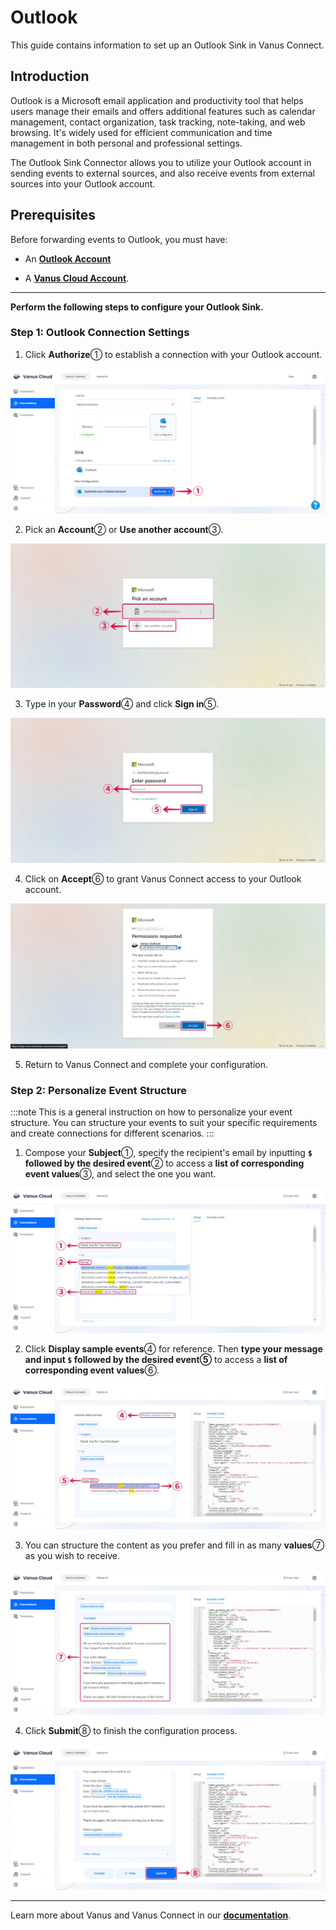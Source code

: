# Outlook

This guide contains information to set up an Outlook Sink in Vanus Connect.

## Introduction

Outlook is a Microsoft email application and productivity tool that helps users manage their emails and offers additional features such as calendar management, contact organization, task tracking, note-taking, and web browsing. It's widely used for efficient communication and time management in both personal and professional settings.

The Outlook Sink Connector allows you to utilize your Outlook account in sending events to external sources, and also receive events from external sources into your Outlook account.

## Prerequisites

Before forwarding events to Outlook, you must have:

- An [**Outlook Account**](https://www.microsoft.com/en-us/microsoft-365/outlook/email-and-calendar-software-microsoft-outlook?deeplink=%2fowa%2f&sdf=0)

- A [**Vanus Cloud Account**](https://cloud.vanus.ai).

---

**Perform the following steps to configure your Outlook Sink.**

### Step 1: Outlook Connection Settings

1. Click **Authorize**① to establish a connection with your Outlook account.

![outlook-sink-1](images/outlook-sink-1.webp)

2. Pick an **Account**② or **Use another account**③.

![outlook-sink-2](images/outlook-sink-2.webp)

3. Type in your **Password**④ and click **Sign in**⑤.

![outlook-sink-3](images/outlook-sink-3.webp)

4. Click on **Accept**⑥ to grant Vanus Connect access to your Outlook account.

![outlook-sink-4](images/outlook-sink-4.webp)

5. Return to Vanus Connect and complete your configuration.

### Step 2: Personalize Event Structure

:::note
This is a general instruction on how to personalize your event structure. You can structure your events to suit your specific requirements and create connections for different scenarios.
:::

1. Compose your **Subject**①, specify the recipient's email by inputting **`$` followed by the desired event**② to access a **list of corresponding event values**③, and select the one you want.

![outlook-sink-5](images/outlook-sink-5.webp)

2. Click **Display sample events**④ for reference. Then **type your message and input `$` followed by the desired event⑤** to access a **list of corresponding event values**⑥.

![outlook-sink-6](images/outlook-sink-6.webp)

3. You can structure the content as you prefer and fill in as many **values**⑦ as you wish to receive.

![outlook-sink-7](images/outlook-sink-7.webp)

4. Click **Submit**⑧ to finish the configuration process.

![outlook-sink-8](images/outlook-sink-8.webp)

---

Learn more about Vanus and Vanus Connect in our [**documentation**](https://docs.vanus.ai).
